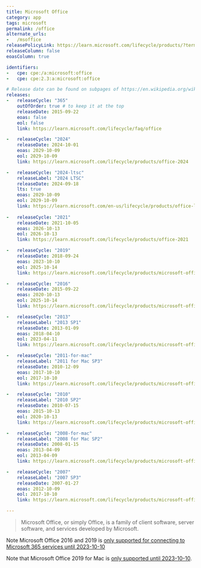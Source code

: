 ```yaml
---
title: Microsoft Office
category: app
tags: microsoft
permalink: /office
alternate_urls:
-   /msoffice
releasePolicyLink: https://learn.microsoft.com/lifecycle/products/?terms=Office
releaseColumn: false
eoasColumn: true

identifiers:
-   cpe: cpe:/a:microsoft:office
-   cpe: cpe:2.3:a:microsoft:office

# Release date can be found on subpages of https://en.wikipedia.org/wiki/Microsoft_Office.
releases:
-   releaseCycle: "365"
    outOfOrder: true # to keep it at the top
    releaseDate: 2015-09-22
    eoas: false
    eol: false
    link: https://learn.microsoft.com/lifecycle/faq/office

-   releaseCycle: "2024"
    releaseDate: 2024-10-01
    eoas: 2029-10-09
    eol: 2029-10-09
    link: https://learn.microsoft.com/lifecycle/products/office-2024

-   releaseCycle: "2024-ltsc"
    releaseLabel: "2024 LTSC"
    releaseDate: 2024-09-18
    lts: true
    eoas: 2029-10-09
    eol: 2029-10-09
    link: https://learn.microsoft.com/en-us/lifecycle/products/office-ltsc-2024
       
-   releaseCycle: "2021"
    releaseDate: 2021-10-05
    eoas: 2026-10-13
    eol: 2026-10-13
    link: https://learn.microsoft.com/lifecycle/products/office-2021

-   releaseCycle: "2019"
    releaseDate: 2018-09-24
    eoas: 2023-10-10
    eol: 2025-10-14
    link: https://learn.microsoft.com/lifecycle/products/microsoft-office-2019

-   releaseCycle: "2016"
    releaseDate: 2015-09-22
    eoas: 2020-10-13
    eol: 2025-10-14
    link: https://learn.microsoft.com/lifecycle/products/microsoft-office-2016

-   releaseCycle: "2013"
    releaseLabel: "2013 SP1"
    releaseDate: 2013-01-09
    eoas: 2018-04-10
    eol: 2023-04-11
    link: https://learn.microsoft.com/lifecycle/products/microsoft-office-2013

-   releaseCycle: "2011-for-mac"
    releaseLabel: "2011 for Mac SP3"
    releaseDate: 2010-12-09
    eoas: 2017-10-10
    eol: 2017-10-10
    link: https://learn.microsoft.com/lifecycle/products/microsoft-office-for-mac-2011

-   releaseCycle: "2010"
    releaseLabel: "2010 SP2"
    releaseDate: 2010-07-15
    eoas: 2015-10-13
    eol: 2020-10-13
    link: https://learn.microsoft.com/lifecycle/products/microsoft-office-2010

-   releaseCycle: "2008-for-mac"
    releaseLabel: "2008 for Mac SP2"
    releaseDate: 2008-01-15
    eoas: 2013-04-09
    eol: 2013-04-09
    link: https://learn.microsoft.com/lifecycle/products/microsoft-office-2008-for-mac

-   releaseCycle: "2007"
    releaseLabel: "2007 SP3"
    releaseDate: 2007-01-27
    eoas: 2012-10-09
    eol: 2017-10-10
    link: https://learn.microsoft.com/lifecycle/products/microsoft-office-2007

---
```


> Microsoft Office, or simply Office, is a family of client software, server software, and services
> developed by Microsoft.

Note Microsoft Office 2016 and 2019 is [only supported for connecting to Microsoft 365 services until 2023-10-10](https://learn.microsoft.com/deployoffice/endofsupport/microsoft-365-services-connectivity)

Note that Microsoft Office 2019 for Mac is [only supported until 2023-10-10](https://learn.microsoft.com/lifecycle/products/microsoft-office-2019-for-mac).

